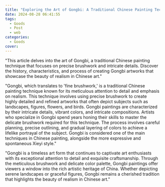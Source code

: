 ```yaml
---
title: "Exploring the Art of Gongbi: A Traditional Chinese Painting Technique"
date: 2024-08-28 06:41:55
tags:
  - Goods
  - Post
  - web
categories:
  - Goods
cover: 
---
```


"This article delves into the art of Gongbi, a traditional Chinese painting technique that focuses on precise brushwork and intricate details. Discover the history, characteristics, and process of creating Gongbi artworks that showcase the beauty of realism in Chinese art."

"Gongbi, which translates to 'fine brushwork,' is a traditional Chinese painting technique known for its meticulous attention to detail and emphasis on realism. This technique involves using precise brushwork to create highly detailed and refined artworks that often depict subjects such as landscapes, figures, flowers, and birds. Gongbi paintings are characterized by their intricate details, vibrant colors, and intricate compositions. Artists who specialize in Gongbi spend years honing their skills to master the delicate brushwork required for this technique. The process involves careful planning, precise outlining, and gradual layering of colors to achieve a lifelike portrayal of the subject. Gongbi is considered one of the main techniques in Chinese painting, alongside the more expressive and spontaneous Xieyi style."

"Gongbi is a timeless art form that continues to captivate art enthusiasts with its exceptional attention to detail and exquisite craftsmanship. Through the meticulous brushwork and delicate color palette, Gongbi paintings offer viewers a window into the rich artistic heritage of China. Whether depicting serene landscapes or graceful figures, Gongbi remains a cherished tradition that highlights the beauty of realism in Chinese art."

